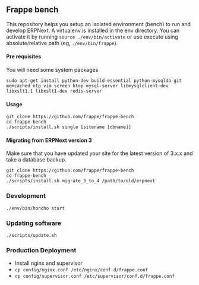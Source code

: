 ## Frappe bench

This repository helps you setup an isolated environment (bench) to run and
develop ERPNext. A virtualenv is installed in the env directory. You can
activate it by running `source ./env/bin/activate` or use execute using
absolute/relative path (eg, `./env/bin/frappe`).

#### Pre requisites

You will need some system packages
```
sudo apt-get install python-dev build-essential python-mysqldb git memcached ntp vim screen htop mysql-server libmysqlclient-dev libxslt1.1 libxslt1-dev redis-server
```

#### Usage

```
git clone https://github.com/frappe/frappe-bench
cd frappe-bench
./scripts/install.sh single [sitename [dbname]]
```

#### Migrating from ERPNext version 3

Make sure that you have updated your site for the latest version of 3.x.x and take a database backup.
```
git clone https://github.com/frappe/frappe-bench
cd frappe-bench
./scripts/install.sh migrate_3_to_4 /path/to/old/erpnext
```

### Development
```
./env/bin/honcho start
```

### Updating software

```
./scripts/update.sh
```

### Production Deployment
* Install nginx and supervisor
* `cp config/nginx.conf /etc/nginx/conf.d/frappe.conf`
* `cp config/supervisor.conf /etc/supervisor/conf.d/frappe.conf`
